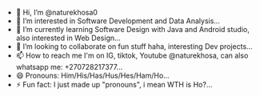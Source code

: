 - 👋 Hi, I’m @naturekhosa0
- 👀 I’m interested in Software Development and Data Analysis...
- 🌱 I’m currently learning Software Design with Java and Android studio, also interested in Web Design...
- 💞️ I’m looking to collaborate on fun stuff haha, interesting Dev projects...
- 📫 How to reach me I'm on IG, tiktok, Youtube @naturekhosa, can also whatsapp me: +270728217377...
- 😄 Pronouns: Him/His/Has/Hus/Hes/Ham/Ho...
- ⚡ Fun fact: I just made up "pronouns", i mean WTH is Ho?...

<!---
naturekhosa0/naturekhosa0 is a ✨ special ✨ repository because its `README.md` (this file) appears on your GitHub profile.
You can click the Preview link to take a look at your changes.
--->
